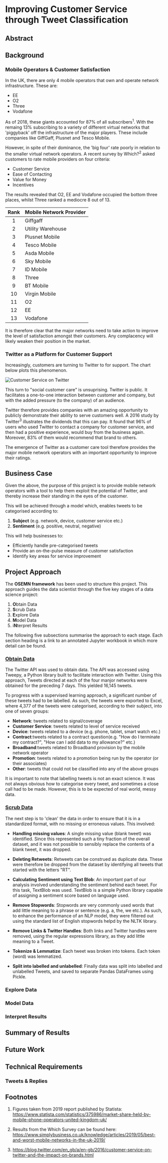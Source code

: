 # Improving Customer Service through Tweet Classification

## Abstract

## Background

### Mobile Operators & Customer Satisfaction 

In the UK, there are only 4 mobile operators that own and operate network infrastructure.  These are:

- EE
- O2
- Three
- Vodafone

As of 2018, these giants accounted for 87% of all subscribers<sup>1</sup>.  With the remaing 13% subscribing to a variety of different virtual networks that 'piggyback' off the infrastructure of the major players.  These include companies like  GiffGaff, Plusnet and Tesco Mobile.

However, in spite of their dominance, the 'big four' rate poorly in relation to the smaller virtual network operators.  A recent survey by Which?<sup>2</sup> asked customers to rate mobile providers on four criteria:

- Customer Service
- Ease of Contacting
- Value for Money
- Incentives

The results revealed that O2, EE and Vodafone occupied the bottom three places, whilst Three ranked a mediocre 8 out of 13.

|Rank   |Mobile Network Provider |
| :---: | :--------------------  |
| 1     | Giffgaff               |
| 2     | Utility Warehouse      |
| 3     | Plusnet Mobile         |
| 4     | Tesco Mobile           |
| 5     | Asda Mobile            |
| 6     | Sky Mobile             |
| 7     | ID Mobile              |
| 8     | Three                  |
| 9     | BT Mobile              |
| 10    | Virgin Mobile          |
| 11    | O2                     |
| 12    | EE                     |
| 13    | Vodafone               |

It is therefore clear that the major networks need to take action to improve the level of satisfaction amongst their customers.  Any complacency will likely weaken their position in the market. 


### Twitter as a Platform for Customer Support

Increasingly, customers are turning to Twitter to for support.  The chart below plots this phenomenon.  

![Customer Service on Twitter](https://github.com/isobeldaley/categorising-tweets/blob/master/images/customer_service_on_twitter.png)

This turn to "social customer care" is unsuprising.  Twitter is public.  It facilitates a one-to-one interaction between customer and company, but with the added pressure (to the company) of an audience.  

Twitter therefore provides companies with an amazing opportunity to publicly demonstrate their ability to serve customers well.  A 2016 study by Twitter<sup>3</sup> illustrates the dividends that this can pay.  It found that 96% of users who used Twitter to contact a company for customer service, and then had a positive experience, would buy from the business again.  Moreover, 83% of them would recommend that brand to others.  

The emergence of Twitter as a customer care tool therefore provides the major mobile network operators with an important opportunity to improve their ratings.  

## Business Case

Given the above, the purpose of this project is to provide mobile network operators with a tool to help them exploit the potential of Twitter, and thereby increase their standing in the eyes of the customer.   

This will be achieved through a model which, enables tweets to be categorised according to:

1. **Subject** (e.g. network, device, customer service etc.)
2. **Sentiment** (e.g. positive, neutral, negative)

This will help businesses to:

- Efficiently handle pre-categorised tweets
- Provide an on-the-pulse measure of customer satisfaction
- Identify key areas for service improvement


## Project Approach

The **OSEMN framework** has been used to structure this project.  This approach guides the data scientist through the five key stages of a data science project:

1. **O**btain Data
2. **S**crub Data
3. **E**xplore Data
4. **M**odel Data
5. i**N**terpret Results

The following five subsections summarise the approach to each stage.  Each section heading is a link to an annotated Jupyter workbook in which more detail can be found. 

### [Obtain Data](https://github.com/isobeldaley/categorising-tweets/blob/master/Step%201%20-%20Obtain%20Data.ipynb)

The Twitter API was used to obtain data.  The API was accessed using Tweepy, a Python library built to facilitate interaction with Twitter.  Using this approach, Tweets directed at each of the four manjor networks were obtained for the preceding 7 days.  This yielded 16,145 tweets.  

To progress with a supervised learning approach, a significant number of these tweets had to be labelled.  As such, the tweets were exported to Excel, where 4,377 of the tweets were categorised, according to their subject, into one of seven groups:

- **Network**: tweets related to signal/coverage
- **Customer Service**: tweets related to level of service received
- **Device**: tweets related to  a device (e.g. phone, tablet, smart watch etc.)
- **Contract**:tweets related to a contract question(e.g. "How do I terminate my contract?", "How can I add data to my allowance?" etc.) 
- **Broadband**:tweets related to Broadband provision by the mobile network operator
- **Promotion**: tweets related to a promotion being run by the operator (or their associates)
- **Other**: tweets that could not be classified into any of the above groups

It is important to note that labelling tweets is not an exact science.  It was not always obvious how to categorise every tweet, and sometimes a close call had to be made.  However, this is to be expected of real world, messy data.  


### [Scrub Data](https://github.com/isobeldaley/categorising-tweets/blob/master/Step%202%20-%20Scrub%20Data.ipynb)

The next step is to 'clean' the data in order to ensure that it is in a standardized format, with no missing or erroneous values. This involved:

- **Handling missing values**: A single missing value (blank tweet) was identified.  Since this represented such a tiny fraction of the overall dataset, and it was not possible to sensibly replace the contents of a blank tweet, it was dropped.  

- **Deleting Retweets**: Retweets can be construed as duplicate data.  These were therefore be dropped from the dataset by identifying all tweets that started with the letters "RT".  

- **Calculating Sentiment using Text Blob**: An important part of our analysis involved understanding the sentiment behind each tweet.  For this task, TextBlob was used.  TextBlob is a simple Python library capable of assigning a sentiment score based on language used.  

- **Remove Stopwords**: Stopwords are very commonly used words that add little meaning to a phrase or sentence (e.g. a, the, we etc.).  As such, to enhance the performance of an NLP model, they were filtered out using the standard list of English stopwords helpd by the NLTK library.

- **Remove Links & Twitter Handles**: Both links and Twitter handles were removed, using the regular expressions library, as they add little meaning to a Tweet.  

- **Tokenize & Lemmatize**: Each tweet was broken into tokens.  Each token (word) was lemmatized.  

- **Split into labelled and unlabelled**: Finally data was split into labelled and unlabelled Tweets, and saved to separate Pandas DataFrames using Pickle.  

### Explore Data

### Model Data

### Interpret Results


## Summary of Results


## Future Work


## Technical Requirements

### Tweets & Replies

## Footnotes
1. Figures taken from 2019 report published by Statista: https://www.statista.com/statistics/375986/market-share-held-by-mobile-phone-operators-united-kingdom-uk/

2. Results from the Which Survey can be found here: https://www.simplybusiness.co.uk/knowledge/articles/2019/05/best-and-worst-mobile-networks-in-the-uk-2019/

3.  https://blog.twitter.com/en_gb/a/en-gb/2016/customer-service-on-twitter-and-the-impact-on-brands.html
